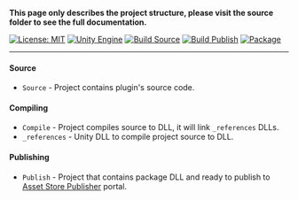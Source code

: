 **This page only describes the project structure, please visit the source folder to see
the full documentation.**

[![License: MIT](https://img.shields.io/badge/License-MIT-green.svg)](https://opensource.org/licenses/MIT)
[![Unity Engine](https://img.shields.io/badge/unity-2021.1.1f1-black.svg?style=flat&logo=unity&cacheSeconds=2592000)](https://unity3d.com/get-unity/download/archive)
[![Build Source](https://github.com/Pixisoft/NovBundle/actions/workflows/build_source.yml/badge.svg)](https://github.com/Pixisoft/NovBundle/actions/workflows/build_source.yml)
[![Build Publish](https://github.com/Pixisoft/NovBundle/actions/workflows/build_publish.yml/badge.svg)](https://github.com/Pixisoft/NovBundle/actions/workflows/build_publish.yml)
[![Package](https://github.com/Pixisoft/PackageExporter/actions/workflows/package.yml/badge.svg)](https://github.com/Pixisoft/PackageExporter/actions/workflows/package.yml)

---

#### Source

* `Source` - Project contains plugin's source code.

#### Compiling

* `Compile` - Project compiles source to DLL, it will link `_references` DLLs.
* `_references` - Unity DLL to compile project source to DLL.

#### Publishing

* `Publish` - Project that contains package DLL and ready to publish to [Asset Store Publisher](https://publisher.assetstore.unity3d.com/info.html?_gl=1*1fwg1ij*_ga*MTg0NjU4MTc4NC4xNjAwMzQ5NzM3*_ga_1S78EFL1W5*MTYyNDI3MzU4Ni40Ni4wLjE2MjQyNzM1ODYuNjA.&_ga=2.77544981.1416380940.1624186429-1846581784.1600349737) portal.
